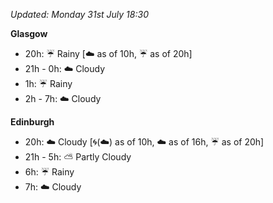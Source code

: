 *Updated: Monday 31st July 18:30*

**Glasgow**

* 20h: :umbrella: Rainy [:cloud: as of 10h, :umbrella: as of 20h]
* 21h - 0h: :cloud: Cloudy
* 1h: :umbrella: Rainy
* 2h - 7h: :cloud: Cloudy

**Edinburgh**

* 20h: :cloud: Cloudy [:cyclone:(:cloud:) as of 10h, :cloud: as of 16h, :umbrella: as of 20h]
* 21h - 5h: :partly_sunny: Partly Cloudy
* 6h: :umbrella: Rainy
* 7h: :cloud: Cloudy
